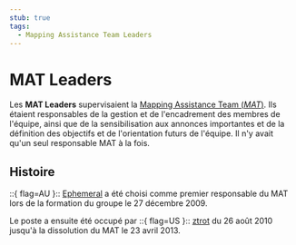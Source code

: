 ```yaml
---
stub: true
tags:
  - Mapping Assistance Team Leaders
---
```


# MAT Leaders

Les **MAT Leaders** supervisaient la [Mapping Assistance Team (*MAT*)](/wiki/Modding/Mapping_Assistance_Team). Ils étaient responsables de la gestion et de l'encadrement des membres de l'équipe, ainsi que de la sensibilisation aux annonces importantes et de la définition des objectifs et de l'orientation futurs de l'équipe. Il n'y avait qu'un seul responsable MAT à la fois.

## Histoire

::{ flag=AU }:: [Ephemeral](https://osu.ppy.sh/users/102335) a été choisi comme premier responsable du MAT lors de la formation du groupe le 27 décembre 2009.

Le poste a ensuite été occupé par ::{ flag=US }:: [ztrot](https://osu.ppy.sh/users/6347) du 26 août 2010 jusqu'à la dissolution du MAT le 23 avril 2013.
